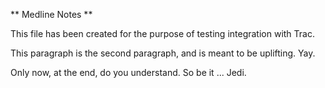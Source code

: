 ** Medline Notes **

This file has been created for the purpose of testing integration with Trac.

This paragraph is the second paragraph, and is meant to be uplifting.  Yay.

Only now, at the end, do you understand.  So be it ... Jedi.
